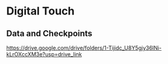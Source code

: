 # Digital Touch

## Data and Checkpoints
https://drive.google.com/drive/folders/1-Tijidc_U8Y5gjy36lNi-kLrOXccXM3e?usp=drive_link
